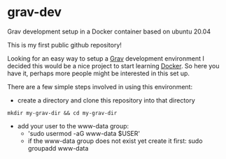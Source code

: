 # grav-dev
Grav development setup in a Docker container based on ubuntu 20.04

This is my first public github repository!

Looking for an easy way to setup a [Grav](https://getgrav.org/) development environment I decided this would be a nice project to start learning [Docker](https://www.docker.com/). So here you have it, perhaps more people might be interested in this set up.

There are a few simple steps involved in using this environment:
* create a directory and clone this repository into that directory
```
mkdir my-grav-dir && cd my-grav-dir
```
* add your user to the www-data group:
  * 'sudo usermod -aG www-data $USER'
  * if the www-data group does not exist yet create it first: sudo groupadd www-data
